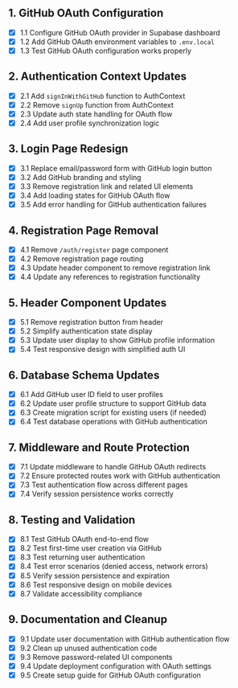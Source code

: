 ## 1. GitHub OAuth Configuration
- [x] 1.1 Configure GitHub OAuth provider in Supabase dashboard
- [x] 1.2 Add GitHub OAuth environment variables to `.env.local`
- [x] 1.3 Test GitHub OAuth configuration works properly

## 2. Authentication Context Updates
- [x] 2.1 Add `signInWithGitHub` function to AuthContext
- [x] 2.2 Remove `signUp` function from AuthContext
- [x] 2.3 Update auth state handling for OAuth flow
- [x] 2.4 Add user profile synchronization logic

## 3. Login Page Redesign
- [x] 3.1 Replace email/password form with GitHub login button
- [x] 3.2 Add GitHub branding and styling
- [x] 3.3 Remove registration link and related UI elements
- [x] 3.4 Add loading states for GitHub OAuth flow
- [x] 3.5 Add error handling for GitHub authentication failures

## 4. Registration Page Removal
- [x] 4.1 Remove `/auth/register` page component
- [x] 4.2 Remove registration page routing
- [x] 4.3 Update header component to remove registration link
- [x] 4.4 Update any references to registration functionality

## 5. Header Component Updates
- [x] 5.1 Remove registration button from header
- [x] 5.2 Simplify authentication state display
- [x] 5.3 Update user display to show GitHub profile information
- [x] 5.4 Test responsive design with simplified auth UI

## 6. Database Schema Updates
- [x] 6.1 Add GitHub user ID field to user profiles
- [x] 6.2 Update user profile structure to support GitHub data
- [x] 6.3 Create migration script for existing users (if needed)
- [x] 6.4 Test database operations with GitHub authentication

## 7. Middleware and Route Protection
- [x] 7.1 Update middleware to handle GitHub OAuth redirects
- [x] 7.2 Ensure protected routes work with GitHub authentication
- [x] 7.3 Test authentication flow across different pages
- [x] 7.4 Verify session persistence works correctly

## 8. Testing and Validation
- [x] 8.1 Test GitHub OAuth end-to-end flow
- [x] 8.2 Test first-time user creation via GitHub
- [x] 8.3 Test returning user authentication
- [x] 8.4 Test error scenarios (denied access, network errors)
- [x] 8.5 Verify session persistence and expiration
- [x] 8.6 Test responsive design on mobile devices
- [x] 8.7 Validate accessibility compliance

## 9. Documentation and Cleanup
- [x] 9.1 Update user documentation with GitHub authentication flow
- [x] 9.2 Clean up unused authentication code
- [x] 9.3 Remove password-related UI components
- [x] 9.4 Update deployment configuration with OAuth settings
- [x] 9.5 Create setup guide for GitHub OAuth configuration